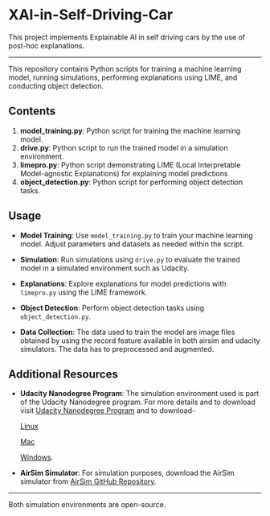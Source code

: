 # XAI-in-Self-Driving-Car
This project implements Explainable AI in self driving cars by the use of post-hoc explanations.

---
 This repository contains Python scripts for training a machine learning model, running simulations, performing explanations using LIME, and conducting object detection.

## Contents

1. **model_training.py**: Python script for training the machine learning model.
2. **drive.py**: Python script to run the trained model in a simulation environment.
3. **limepro.py**: Python script demonstrating LIME (Local Interpretable Model-agnostic Explanations) for explaining model predictions
4. **object_detection.py**: Python script for performing object detection tasks.

## Usage

- **Model Training**: Use `model_training.py` to train your machine learning model. Adjust parameters and datasets as needed within the script.
  

- **Simulation**: Run simulations using `drive.py` to evaluate the trained model in a simulated environment such as Udacity.

- **Explanations**: Explore explanations for model predictions with `limepro.py` using the LIME framework.

- **Object Detection**: Perform object detection tasks using `object_detection.py`.

- **Data Collection**: The data used to train the model are image files obtained by using the record feature available in both airsim and udacity simulators. The data has to preprocessed and augmented.

## Additional Resources

- **Udacity Nanodegree Program**: The simulation environment used is part of the Udacity Nanodegree program. For more details and to download visit [Udacity Nanodegree Program](https://udacity.com/drive)
  and to download-


  [Linux](https://s3-us-west-1.amazonaws.com/udacity-selfdrivingcar/Term1-Sim/term1-simulator-linux.zip)

  [Mac](https://s3-us-west-1.amazonaws.com/udacity-selfdrivingcar/Term1-Sim/term1-simulator-mac.zip)

  [Windows](https://s3-us-west-1.amazonaws.com/udacity-selfdrivingcar/Term1-Sim/term1-simulator-windows.zip).

- **AirSim Simulator**: For simulation purposes, download the AirSim simulator from [AirSim GitHub Repository](https://github.com/microsoft/AirSim).


---
Both simulation environments are open-source.
